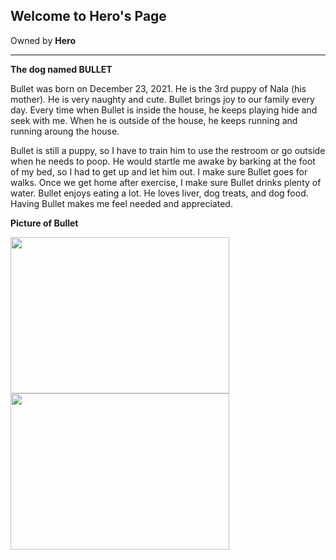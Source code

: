 ## Welcome to Hero's Page
Owned by **Hero**

---

**The dog named BULLET**

Bullet was born on December 23, 2021. He is the 3rd puppy of Nala (his mother). He is very naughty and cute. Bullet brings joy to our family every day.
Every time when Bullet is inside the house, he keeps playing hide and seek with me. When he is outside of the house, he keeps running and running aroung the house.

Bullet is still a puppy, so I have to train him to use the restroom or go outside when he needs to poop. He would startle me awake by barking at the foot of my bed, so I had to get up and let him out. I make sure Bullet goes for walks. Once we get home after exercise, I make sure Bullet drinks plenty of water. Bullet enjoys eating a lot. He loves liver, dog treats, and dog food. Having Bullet makes me feel needed and appreciated.

**Picture of Bullet**

<img src="https://scontent.fmnl9-1.fna.fbcdn.net/v/t1.15752-9/277161276_510486817132976_2794137968936513531_n.jpg?_nc_cat=109&ccb=1-5&_nc_sid=ae9488&_nc_eui2=AeHIwbxKfiKXIuGON4e80s_6o0O1lQwnOFejQ7WVDCc4VzHf38wSeWOyyxlYWkxBO44TqmUY0lPj26s1Uap_L-__&_nc_ohc=2di1sjmh3BIAX-VBcam&_nc_ht=scontent.fmnl9-1.fna&oh=03_AVJhU3vMK3x_aHH8YyrDPoUgHMBmhehEKrsDuhhM-SXbpA&oe=62716BCA" width="350" height="250">

<img src="https://scontent.fmnl9-2.fna.fbcdn.net/v/t1.15752-9/277689754_2800315996940739_6256051417595564627_n.jpg?_nc_cat=103&ccb=1-5&_nc_sid=ae9488&_nc_eui2=AeFzjdblMCH9BVFVTtY3aQn1fh67GLIJF1x-HrsYsgkXXFXc66O9OmVwPa2xFECL18-4acBJCF2t9WYvzAaKbqBq&_nc_ohc=BQ0RG8DcWMgAX-ObQCz&_nc_ht=scontent.fmnl9-2.fna&oh=03_AVKOUqMIj3oqS4ao7AHNX_DIshsJnPcoU5ADqs3tprQNgQ&oe=6271225F" width="350" height="250">
